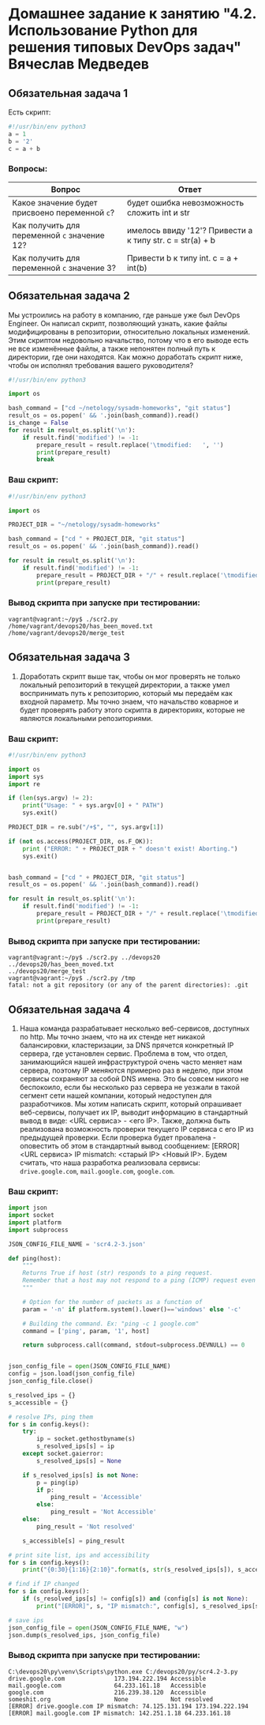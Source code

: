# Домашнее задание к занятию "4.2. Использование Python для решения типовых DevOps задач" Вячеслав Медведев

## Обязательная задача 1

Есть скрипт:
```python
#!/usr/bin/env python3
a = 1
b = '2'
c = a + b
```

### Вопросы:
| Вопрос  | Ответ |
| ------------- | ------------- |
| Какое значение будет присвоено переменной `c`?  | будет ошибка невозможность сложить int и str  |
| Как получить для переменной `c` значение 12?  | имелось ввиду '12'? Привести a к типу str. c = str(a) + b  |
| Как получить для переменной `c` значение 3?  | Привести b к типу int. c = a + int(b)  |

## Обязательная задача 2
Мы устроились на работу в компанию, где раньше уже был DevOps Engineer. Он написал скрипт, позволяющий узнать, какие файлы модифицированы в репозитории, относительно локальных изменений. Этим скриптом недовольно начальство, потому что в его выводе есть не все изменённые файлы, а также непонятен полный путь к директории, где они находятся. Как можно доработать скрипт ниже, чтобы он исполнял требования вашего руководителя?

```python
#!/usr/bin/env python3

import os

bash_command = ["cd ~/netology/sysadm-homeworks", "git status"]
result_os = os.popen(' && '.join(bash_command)).read()
is_change = False
for result in result_os.split('\n'):
    if result.find('modified') != -1:
        prepare_result = result.replace('\tmodified:   ', '')
        print(prepare_result)
        break
```

### Ваш скрипт:
```python
#!/usr/bin/env python3

import os

PROJECT_DIR = "~/netology/sysadm-homeworks"

bash_command = ["cd " + PROJECT_DIR, "git status"]
result_os = os.popen(' && '.join(bash_command)).read()

for result in result_os.split('\n'):
    if result.find('modified') != -1:
        prepare_result = PROJECT_DIR + "/" + result.replace('\tmodified:   ', '')
        print(prepare_result)
```

### Вывод скрипта при запуске при тестировании:
```
vagrant@vagrant:~/py$ ./scr2.py
/home/vagrant/devops20/has_been_moved.txt
/home/vagrant/devops20/merge_test
```

## Обязательная задача 3
1. Доработать скрипт выше так, чтобы он мог проверять не только локальный репозиторий в текущей директории, а также умел воспринимать путь к репозиторию, который мы передаём как входной параметр. Мы точно знаем, что начальство коварное и будет проверять работу этого скрипта в директориях, которые не являются локальными репозиториями.

### Ваш скрипт:
```python
#!/usr/bin/env python3

import os
import sys
import re

if (len(sys.argv) != 2):
    print("Usage: " + sys.argv[0] + " PATH")
    sys.exit()

PROJECT_DIR = re.sub("/+$", "", sys.argv[1])

if (not os.access(PROJECT_DIR, os.F_OK)):
    print ("ERROR: " + PROJECT_DIR + " doesn't exist! Aborting.")
    sys.exit()


bash_command = ["cd " + PROJECT_DIR, "git status"]
result_os = os.popen(' && '.join(bash_command)).read()

for result in result_os.split('\n'):
    if result.find('modified') != -1:
        prepare_result = PROJECT_DIR + "/" + result.replace('\tmodified:   ', '')
        print(prepare_result)
```

### Вывод скрипта при запуске при тестировании:
```
vagrant@vagrant:~/py$ ./scr2.py ../devops20
../devops20/has_been_moved.txt
../devops20/merge_test
vagrant@vagrant:~/py$ ./scr2.py /tmp
fatal: not a git repository (or any of the parent directories): .git
```

## Обязательная задача 4
1. Наша команда разрабатывает несколько веб-сервисов, доступных по http. Мы точно знаем, что на их стенде нет никакой балансировки, кластеризации, за DNS прячется конкретный IP сервера, где установлен сервис. Проблема в том, что отдел, занимающийся нашей инфраструктурой очень часто меняет нам сервера, поэтому IP меняются примерно раз в неделю, при этом сервисы сохраняют за собой DNS имена. Это бы совсем никого не беспокоило, если бы несколько раз сервера не уезжали в такой сегмент сети нашей компании, который недоступен для разработчиков. Мы хотим написать скрипт, который опрашивает веб-сервисы, получает их IP, выводит информацию в стандартный вывод в виде: <URL сервиса> - <его IP>. Также, должна быть реализована возможность проверки текущего IP сервиса c его IP из предыдущей проверки. Если проверка будет провалена - оповестить об этом в стандартный вывод сообщением: [ERROR] <URL сервиса> IP mismatch: <старый IP> <Новый IP>. Будем считать, что наша разработка реализовала сервисы: `drive.google.com`, `mail.google.com`, `google.com`.

### Ваш скрипт:
```python
import json
import socket
import platform
import subprocess

JSON_CONFIG_FILE_NAME = 'scr4.2-3.json'

def ping(host):
    """
    Returns True if host (str) responds to a ping request.
    Remember that a host may not respond to a ping (ICMP) request even if the host name is valid.
    """

    # Option for the number of packets as a function of
    param = '-n' if platform.system().lower()=='windows' else '-c'

    # Building the command. Ex: "ping -c 1 google.com"
    command = ['ping', param, '1', host]

    return subprocess.call(command, stdout=subprocess.DEVNULL) == 0


json_config_file = open(JSON_CONFIG_FILE_NAME)
config = json.load(json_config_file)
json_config_file.close()

s_resolved_ips = {}
s_accessible = {}

# resolve IPs, ping them
for s in config.keys():
    try:
        ip = socket.gethostbyname(s)
        s_resolved_ips[s] = ip
    except socket.gaierror:
        s_resolved_ips[s] = None

    if s_resolved_ips[s] is not None:
        p = ping(ip)
        if p:
            ping_result = 'Accessible'
        else:
            ping_result = 'Not Accessible'
    else:
        ping_result = 'Not resolved'

    s_accessible[s] = ping_result

# print site list, ips and accessibility
for s in config.keys():
    print("{0:30}{1:16}{2:10}".format(s, str(s_resolved_ips[s]), s_accessible[s]))

# find if IP changed
for s in config.keys():
    if (s_resolved_ips[s] != config[s]) and (config[s] is not None):
        print("[ERROR]", s, "IP mismatch:", config[s], s_resolved_ips[s])

# save ips
json_config_file = open(JSON_CONFIG_FILE_NAME, "w")
json.dump(s_resolved_ips, json_config_file)
```

### Вывод скрипта при запуске при тестировании:
```
C:\devops20\py\venv\Scripts\python.exe C:/devops20/py/scr4.2-3.py
drive.google.com              173.194.222.194 Accessible
mail.google.com               64.233.161.18   Accessible
google.com                    216.239.38.120  Accessible
someshit.org                  None            Not resolved
[ERROR] drive.google.com IP mismatch: 74.125.131.194 173.194.222.194
[ERROR] mail.google.com IP mismatch: 142.251.1.18 64.233.161.18
```
